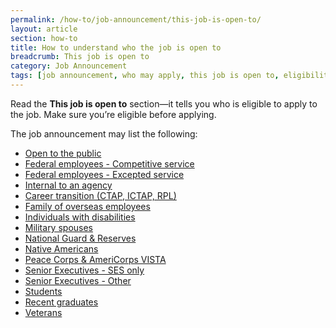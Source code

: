 ```yaml
---
permalink: /how-to/job-announcement/this-job-is-open-to/
layout: article
section: how-to
title: How to understand who the job is open to
breadcrumb: This job is open to
category: Job Announcement
tags: [job announcement, who may apply, this job is open to, eligibility, eligible, support-job-announcement]
---
```


Read the **This job is open to** section—it tells you who is eligible to apply to the job. Make sure you’re eligible before applying.

The job announcement may list the following:

* [Open to the public](../../../working-in-government/unique-hiring-paths/public/)
* [Federal employees - Competitive service](../../../working-in-government/unique-hiring-paths/federal-employees/)
* [Federal employees - Excepted service](../../../working-in-government/unique-hiring-paths/federal-employees/)
* [Internal to an agency](../../../working-in-government/unique-hiring-paths/federal-employees/internal/)
* [Career transition (CTAP, ICTAP, RPL)](../../../working-in-government/unique-hiring-paths/federal-employees/ctap/)
* [Family of overseas employees](../../../working-in-government/unique-hiring-paths/family-of-overseas-employees/)
* [Individuals with disabilities](../../../working-in-government/unique-hiring-paths/individuals-with-disabilities/)
* [Military spouses](../../../working-in-government/unique-hiring-paths/military-spouses/)
* [National Guard & Reserves](../../../working-in-government/unique-hiring-paths/national-guard/)
* [Native Americans](../../../working-in-government/unique-hiring-paths/native-americans/)
* [Peace Corps & AmeriCorps VISTA](../../../working-in-government/unique-hiring-paths/peace-corps/)
* [Senior Executives - SES only](../../../working-in-government/unique-hiring-paths/senior-executive-service/)
* [Senior Executives - Other](../../../working-in-government/unique-hiring-paths/senior-executive-service/)
* [Students](../../../working-in-government/unique-hiring-paths/students/)
* [Recent graduates](../../../working-in-government/unique-hiring-paths/students/)
* [Veterans](../../../working-in-government/unique-hiring-paths/veterans/)
